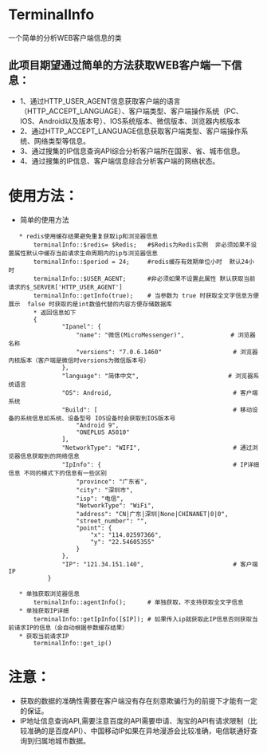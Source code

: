 # TerminalInfo
一个简单的分析WEB客户端信息的类
## 此项目期望通过简单的方法获取WEB客户端一下信息：
+ 1、通过HTTP_USER_AGENT信息获取客户端的语言（HTTP_ACCEPT_LANGUAGE）、客户端类型、客户端操作系统（PC、IOS、Android以及版本号）、IOS系统版本、微信版本、浏览器内核版本
+ 2、通过HTTP_ACCEPT_LANGUAGE信息获取客户端类型、客户端操作系统、网络类型等信息。
+ 3、通过搜集的IP信息查询API综合分析客户端所在国家、省、城市信息。
+ 4、通过搜集的IP信息、客户端信息综合分析客户端的网络状态。
# 使用方法：
* 简单的使用方法

 ~~~
    * redis使用缓存结果避免重复获取ip和浏览器信息
        terminalInfo::$redis= $Redis;   #$Redis为Redis实例  非必须如果不设置属性默认中缓存当前请求生命周期内的ip与浏览器信息
        terminalInfo::$period = 24;     #redis缓存有效期单位小时  默认24小时
        terminalInfo::$USER_AGENT;      #非必须如果不设置此属性 默认获取当前请求的$_SERVER['HTTP_USER_AGENT']
        terminalInfo::getInfo(true);    # 当参数为 true 时获取全文字信息方便展示  false 时获取的是int数值代替的内容方便存储数据库
        * 返回信息如下
        {
                "Ipanel": {
                    "name": "微信(MicroMessenger)",             # 浏览器名称
                    "versions": "7.0.6.1460"                    # 浏览器内核版本（客户端是微信时versions为微信版本号）
                },
                "language": "简体中文",                         # 浏览器系统语言  
                "OS": Android,                                  # 客户端系统  
                "Build": [                                      # 移动设备的系统信息如系统、设备型号 IOS设备时会获取到IOS版本号
                    "Android 9",
                    "ONEPLUS A5010"
                ],
                "NetworkType": "WIFI",                          # 通过浏览器信息获取到的网络信息
                "IpInfo": {                                     # IP详细信息 不同的模式下的信息有一些区别
                    "province": "广东省",
                    "city": "深圳市",
                    "isp": "电信",
                    "NetworkType": "WiFi",
                    "address": "CN|广东|深圳|None|CHINANET|0|0",
                    "street_number": "",
                    "point": {
                        "x": "114.02597366",
                        "y": "22.54605355"
                    }
                },
                "IP": "121.34.151.140",                         # 客户端IP
            }
        
    * 单独获取浏览器信息
        terminalInfo::agentInfo();      # 单独获取，不支持获取全文字信息
    * 单独获取IP详细
        terminalInfo::getIpInfo([$IP]); # 如果传入ip就获取此IP信息否则获取当前请求IP的信息（会自动根据参数缓存结果）
    * 获取当前请求IP
        terminalInfo::get_ip()
 ~~~
        
        
        
# 注意：
+ 获取的数据的准确性需要在客户端没有存在刻意欺骗行为的前提下才能有一定的保证。
+ IP地址信息查询API,需要注意百度的API需要申请、淘宝的API有请求限制（比较准确的是百度API）、中国移动IP如果在异地漫游会比较准确，电信联通好查询到归属地城市数据。
